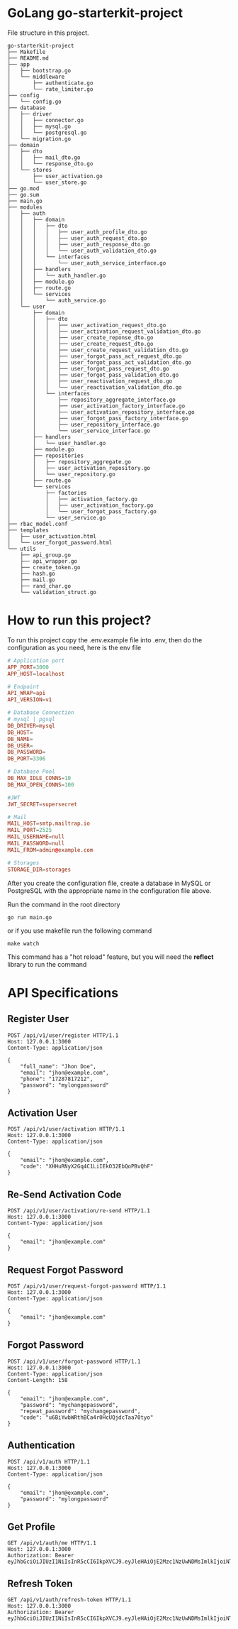 # GoLang go-starterkit-project

File structure in this project.

```
go-starterkit-project
├── Makefile
├── README.md
├── app
│   ├── bootstrap.go
│   └── middleware
│       ├── authenticate.go
│       └── rate_limiter.go
├── config
│   └── config.go
├── database
│   ├── driver
│   │   ├── connector.go
│   │   ├── mysql.go
│   │   └── postgresql.go
│   └── migration.go
├── domain
│   ├── dto
│   │   ├── mail_dto.go
│   │   └── response_dto.go
│   └── stores
│       ├── user_activation.go
│       └── user_store.go
├── go.mod
├── go.sum
├── main.go
├── modules
│   ├── auth
│   │   ├── domain
│   │   │   ├── dto
│   │   │   │   ├── user_auth_profile_dto.go
│   │   │   │   ├── user_auth_request_dto.go
│   │   │   │   ├── user_auth_response_dto.go
│   │   │   │   └── user_auth_validation_dto.go
│   │   │   └── interfaces
│   │   │       └── user_auth_service_interface.go
│   │   ├── handlers
│   │   │   └── auth_handler.go
│   │   ├── module.go
│   │   ├── route.go
│   │   └── services
│   │       └── auth_service.go
│   └── user
│       ├── domain
│       │   ├── dto
│       │   │   ├── user_activation_request_dto.go
│       │   │   ├── user_activation_request_validation_dto.go
│       │   │   ├── user_create_reponse_dto.go
│       │   │   ├── user_create_request_dto.go
│       │   │   ├── user_create_request_validation_dto.go
│       │   │   ├── user_forgot_pass_act_request_dto.go
│       │   │   ├── user_forgot_pass_act_validation_dto.go
│       │   │   ├── user_forgot_pass_request_dto.go
│       │   │   ├── user_forgot_pass_validation_dto.go
│       │   │   ├── user_reactivation_request_dto.go
│       │   │   └── user_reactivation_validation_dto.go
│       │   └── interfaces
│       │       ├── repository_aggregate_interface.go
│       │       ├── user_activation_factory_interface.go
│       │       ├── user_activation_repository_interface.go
│       │       ├── user_forgot_pass_factory_interface.go
│       │       ├── user_repository_interface.go
│       │       └── user_service_interface.go
│       ├── handlers
│       │   └── user_handler.go
│       ├── module.go
│       ├── repositories
│       │   ├── repository_aggregate.go
│       │   ├── user_activation_repository.go
│       │   └── user_repository.go
│       ├── route.go
│       └── services
│           ├── factories
│           │   ├── activation_factory.go
│           │   ├── user_activation_factory.go
│           │   └── user_forgot_pass_factory.go
│           └── user_service.go
├── rbac_model.conf
├── templates
│   ├── user_activation.html
│   └── user_forgot_password.html
└── utils
    ├── api_group.go
    ├── api_wrapper.go
    ├── create_token.go
    ├── hash.go
    ├── mail.go
    ├── rand_char.go
    └── validation_struct.go
```

# How to run this project?

To run this project copy the .env.example file into .env, then do the configuration as you need, here is the env file

```conf
# Application port
APP_PORT=3000
APP_HOST=localhost

# Endpoint
API_WRAP=api
API_VERSION=v1

# Database Connection
# mysql | pgsql
DB_DRIVER=mysql
DB_HOST=
DB_NAME=
DB_USER=
DB_PASSWORD=
DB_PORT=3306

# Database Pool
DB_MAX_IDLE_CONNS=10
DB_MAX_OPEN_CONNS=100

#JWT
JWT_SECRET=supersecret

# Mail
MAIL_HOST=smtp.mailtrap.io
MAIL_PORT=2525
MAIL_USERNAME=null
MAIL_PASSWORD=null
MAIL_FROM=admin@example.com

# Storages
STORAGE_DIR=storages

```

After you create the configuration file, create a database in MySQL or PostgreSQL with the appropriate name in the configuration file above.

Run the command in the root directory

```
go run main.go
```

or if you use makefile run the following command

```
make watch
```

This command has a "hot reload" feature, but you will need the <b>reflect</b> library to run the command

# API Specifications

## Register User

```http
POST /api/v1/user/register HTTP/1.1
Host: 127.0.0.1:3000
Content-Type: application/json

{
    "full_name": "Jhon Doe",
    "email": "jhon@example.com",
    "phone": "17287817212",
    "password": "mylongpassword"
}
```

## Activation User

```http
POST /api/v1/user/activation HTTP/1.1
Host: 127.0.0.1:3000
Content-Type: application/json

{
    "email": "jhon@example.com",
    "code": "XHHuRNyX2Gq4C1LiIEkO32EbQoPBvQhF"
}
```

## Re-Send Activation Code

```http
POST /api/v1/user/activation/re-send HTTP/1.1
Host: 127.0.0.1:3000
Content-Type: application/json

{
    "email": "jhon@example.com"
}
```

## Request Forgot Password

```http
POST /api/v1/user/request-forgot-password HTTP/1.1
Host: 127.0.0.1:3000
Content-Type: application/json

{
    "email": "jhon@example.com"
}
```

## Forgot Password

```http
POST /api/v1/user/forgot-password HTTP/1.1
Host: 127.0.0.1:3000
Content-Type: application/json
Content-Length: 158

{
    "email": "jhon@example.com",
    "password": "mychangepassword",
    "repeat_password": "mychangepassword",
    "code": "u6BiYwbWRthBCa4r0HcUQjdcTaa70tyo"
}
```

## Authentication

```http
POST /api/v1/auth HTTP/1.1
Host: 127.0.0.1:3000
Content-Type: application/json

{
    "email": "jhon@example.com",
    "password": "mylongpassword"
}

```

## Get Profile

```http
GET /api/v1/auth/me HTTP/1.1
Host: 127.0.0.1:3000
Authorization: Bearer eyJhbGciOiJIUzI1NiIsInR5cCI6IkpXVCJ9.eyJleHAiOjE2Mzc1NzUwNDMsImlkIjoiNTk1ZWY0N2UtZThkOS00MjZjLThmNzItMjk2NjFiNjRlN2JlIn0.ChyYZB_DJofyZhN7BuPFT8NeX3AEyfKNbZp1YVba8Fw
```

## Refresh Token

```http
GET /api/v1/auth/refresh-token HTTP/1.1
Host: 127.0.0.1:3000
Authorization: Bearer eyJhbGciOiJIUzI1NiIsInR5cCI6IkpXVCJ9.eyJleHAiOjE2Mzc1NzUwNDMsImlkIjoiNTk1ZWY0N2UtZThkOS00MjZjLThmNzItMjk2NjFiNjRlN2JlIn0.ChyYZB_DJofyZhN7BuPFT8NeX3AEyfKNbZp1YVba8Fw
```
